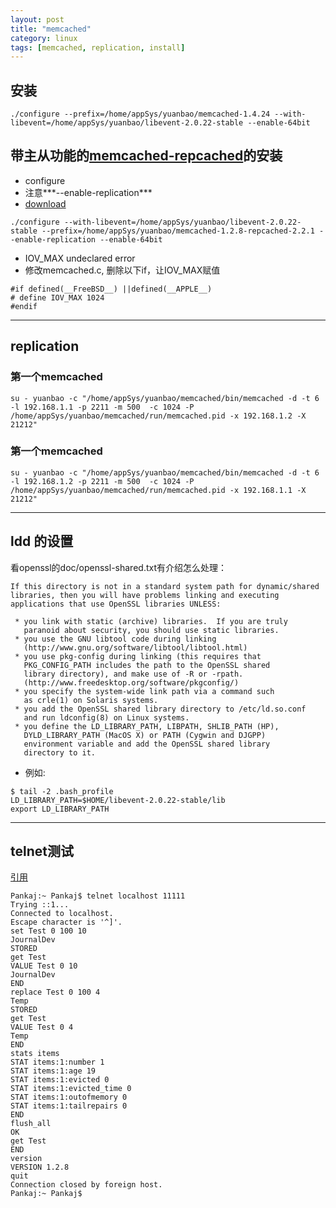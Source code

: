```yaml
---
layout: post
title: "memcached"
category: linux
tags: [memcached, replication, install]
---
```



## 安装

```
./configure --prefix=/home/appSys/yuanbao/memcached-1.4.24 --with-libevent=/home/appSys/yuanbao/libevent-2.0.22-stable --enable-64bit
```


## 带主从功能的[memcached-repcached](http://guodong810.blog.51cto.com/4046313/1338953)的安装

* configure
* 注意***--enable-replication***
* [download](http://sourceforge.net/projects/repcached/files/)

```
./configure --with-libevent=/home/appSys/yuanbao/libevent-2.0.22-stable --prefix=/home/appSys/yuanbao/memcached-1.2.8-repcached-2.2.1 --enable-replication --enable-64bit
```

* IOV_MAX undeclared error
* 修改memcached.c, 删除以下if，让IOV_MAX赋值

```
#if defined(__FreeBSD__) ||defined(__APPLE__)
# define IOV_MAX 1024
#endif
```

---


## replication

### 第一个memcached

```
su - yuanbao -c "/home/appSys/yuanbao/memcached/bin/memcached -d -t 6 -l 192.168.1.1 -p 2211 -m 500  -c 1024 -P /home/appSys/yuanbao/memcached/run/memcached.pid -x 192.168.1.2 -X 21212"
```

###  第一个memcached

```
su - yuanbao -c "/home/appSys/yuanbao/memcached/bin/memcached -d -t 6 -l 192.168.1.2 -p 2211 -m 500  -c 1024 -P /home/appSys/yuanbao/memcached/run/memcached.pid -x 192.168.1.1 -X 21212"
```


---

## ldd 的设置

看openssl的doc/openssl-shared.txt有介绍怎么处理：

```
If this directory is not in a standard system path for dynamic/shared
libraries, then you will have problems linking and executing
applications that use OpenSSL libraries UNLESS:
 
 * you link with static (archive) libraries.  If you are truly
   paranoid about security, you should use static libraries.
 * you use the GNU libtool code during linking
   (http://www.gnu.org/software/libtool/libtool.html)
 * you use pkg-config during linking (this requires that
   PKG_CONFIG_PATH includes the path to the OpenSSL shared
   library directory), and make use of -R or -rpath.
   (http://www.freedesktop.org/software/pkgconfig/)
 * you specify the system-wide link path via a command such
   as crle(1) on Solaris systems.
 * you add the OpenSSL shared library directory to /etc/ld.so.conf
   and run ldconfig(8) on Linux systems.
 * you define the LD_LIBRARY_PATH, LIBPATH, SHLIB_PATH (HP),
   DYLD_LIBRARY_PATH (MacOS X) or PATH (Cygwin and DJGPP)
   environment variable and add the OpenSSL shared library
   directory to it.
```

* 例如:

```
$ tail -2 .bash_profile
LD_LIBRARY_PATH=$HOME/libevent-2.0.22-stable/lib
export LD_LIBRARY_PATH
```

---

## telnet测试

[引用](http://www.journaldev.com/16/memcached-telnet-commands-with-example)


```
Pankaj:~ Pankaj$ telnet localhost 11111
Trying ::1...
Connected to localhost.
Escape character is '^]'.
set Test 0 100 10
JournalDev
STORED
get Test
VALUE Test 0 10
JournalDev
END
replace Test 0 100 4
Temp
STORED
get Test
VALUE Test 0 4
Temp
END
stats items
STAT items:1:number 1
STAT items:1:age 19
STAT items:1:evicted 0
STAT items:1:evicted_time 0
STAT items:1:outofmemory 0
STAT items:1:tailrepairs 0
END
flush_all
OK
get Test
END
version
VERSION 1.2.8
quit
Connection closed by foreign host.
Pankaj:~ Pankaj$
```


